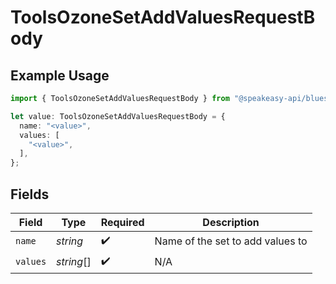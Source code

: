 # ToolsOzoneSetAddValuesRequestBody

## Example Usage

```typescript
import { ToolsOzoneSetAddValuesRequestBody } from "@speakeasy-api/bluesky/models/operations";

let value: ToolsOzoneSetAddValuesRequestBody = {
  name: "<value>",
  values: [
    "<value>",
  ],
};
```

## Fields

| Field                            | Type                             | Required                         | Description                      |
| -------------------------------- | -------------------------------- | -------------------------------- | -------------------------------- |
| `name`                           | *string*                         | :heavy_check_mark:               | Name of the set to add values to |
| `values`                         | *string*[]                       | :heavy_check_mark:               | N/A                              |